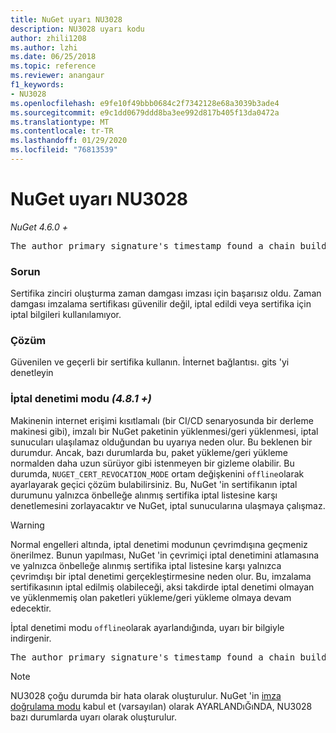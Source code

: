 ```yaml
---
title: NuGet uyarı NU3028
description: NU3028 uyarı kodu
author: zhili1208
ms.author: lzhi
ms.date: 06/25/2018
ms.topic: reference
ms.reviewer: anangaur
f1_keywords:
- NU3028
ms.openlocfilehash: e9fe10f49bbb0684c2f7342128e68a3039b3ade4
ms.sourcegitcommit: e9c1dd0679ddd8ba3ee992d817b405f13da0472a
ms.translationtype: MT
ms.contentlocale: tr-TR
ms.lasthandoff: 01/29/2020
ms.locfileid: "76813539"
---
```

# <a name="nuget-warning-nu3028"></a>NuGet uyarı NU3028

*NuGet 4.6.0 +*

<pre>The author primary signature's timestamp found a chain building issue: The revocation function was unable to check revocation because the revocation server could not be reached. For more information, visit https://aka.ms/certificateRevocationMode</pre>

### <a name="issue"></a>Sorun
Sertifika zinciri oluşturma zaman damgası imzası için başarısız oldu. Zaman damgası imzalama sertifikası güvenilir değil, iptal edildi veya sertifika için iptal bilgileri kullanılamıyor.

### <a name="solution"></a>Çözüm
Güvenilen ve geçerli bir sertifika kullanın. İnternet bağlantısı. gits 'yi denetleyin

### <a name="revocation-check-mode-481"></a>İptal denetimi modu *(4.8.1 +)*
Makinenin internet erişimi kısıtlamalı (bir CI/CD senaryosunda bir derleme makinesi gibi), imzalı bir NuGet paketinin yüklenmesi/geri yüklenmesi, iptal sunucuları ulaşılamaz olduğundan bu uyarıya neden olur. Bu beklenen bir durumdur.
Ancak, bazı durumlarda bu, paket yükleme/geri yükleme normalden daha uzun sürüyor gibi istenmeyen bir gizleme olabilir. Bu durumda, `NUGET_CERT_REVOCATION_MODE` ortam değişkenini `offline`olarak ayarlayarak geçici çözüm bulabilirsiniz. Bu, NuGet 'in sertifikanın iptal durumunu yalnızca önbelleğe alınmış sertifika iptal listesine karşı denetlemesini zorlayacaktır ve NuGet, iptal sunucularına ulaşmaya çalışmaz.

> [!Warning]
> Normal engelleri altında, iptal denetimi modunun çevrimdışına geçmeniz önerilmez. Bunun yapılması, NuGet 'in çevrimiçi iptal denetimini atlamasına ve yalnızca önbelleğe alınmış sertifika iptal listesine karşı yalnızca çevrimdışı bir iptal denetimi gerçekleştirmesine neden olur. Bu, imzalama sertifikasının iptal edilmiş olabileceği, aksi takdirde iptal denetimi olmayan ve yüklenmemiş olan paketleri yükleme/geri yükleme olmaya devam edecektir.

İptal denetimi modu `offline`olarak ayarlandığında, uyarı bir bilgiyle indirgenir.

<pre>The author primary signature's timestamp found a chain building issue: The revocation function was unable to check revocation because the certificate is not available in the cached certificate revocation list and NUGET_CERT_REVOCATION_MODE environment variable has been set to offline. For more information, visit https://aka.ms/certificateRevocationMode.</pre>

> [!Note]
> NU3028 çoğu durumda bir hata olarak oluşturulur. NuGet 'in [imza doğrulama modu](../../consume-packages/installing-signed-packages.md#configure-package-signature-requirements) kabul et (varsayılan) olarak AYARLANDıĞıNDA, NU3028 bazı durumlarda uyarı olarak oluşturulur.
